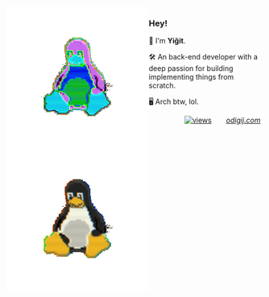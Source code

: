<img align="left" src="https://raw.githubusercontent.com/odigij/odigij/refs/heads/main/assets/tux-pixelated-dark.gif#gh-dark-mode-only">
<img align="left" src="https://raw.githubusercontent.com/odigij/odigij/refs/heads/main/assets/tux-pixelated-light.gif#gh-light-mode-only">

### Hey!

👾 I'm **Yiğit**.

🛠️ An back-end developer with a deep passion for building implementing things from scratch.

🖥️ Arch btw, lol.


<div align="right">

[![views](https://komarev.com/ghpvc/?username=orhun&style=flat&color=313131&label=views&abbreviated=true)](https://github.com/odigij)
 &emsp;&ensp;
[_odigij.com_](https://www.odigij.com/)

</div>
